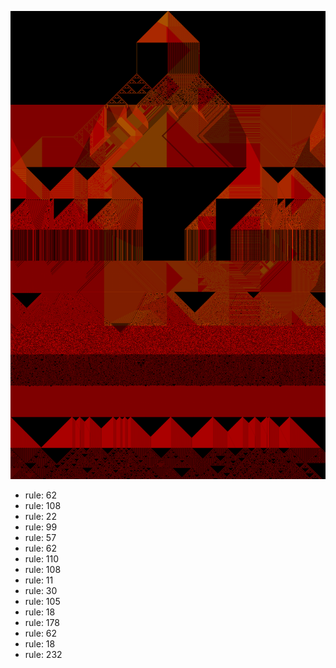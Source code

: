![photo](./output.png) 
 * rule: 62
* rule: 108
* rule: 22
* rule: 99
* rule: 57
* rule: 62
* rule: 110
* rule: 108
* rule: 11
* rule: 30
* rule: 105
* rule: 18
* rule: 178
* rule: 62
* rule: 18
* rule: 232
